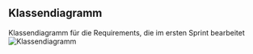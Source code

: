 ## Klassendiagramm
Klassendiagramm für die Requirements, die im ersten Sprint bearbeitet 
![Klassendiagramm](Brotschneidemaschine-Schneidedickeneinstellung/docs/referenziert/KlassenDiagramm.png)

